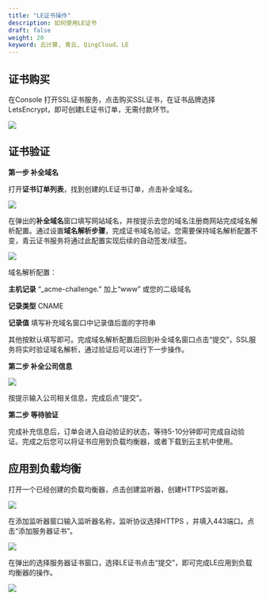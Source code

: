 ```yaml
---
title: "LE证书操作"
description: 如何使用LE证书
draft: false
weight: 20   
keyword: 云计算, 青云, QingCloud，LE
---
```


## 证书购买
在Console 打开SSL证书服务，点击购买SSL证书，在证书品牌选择 LetsEncrypt，即可创建LE证书订单，无需付款环节。


![](../../_images/lessl1.png)



## 证书验证
**第一步 补全域名**

打开**证书订单列表**，找到创建的LE证书订单，点击补全域名。


![](../../_images/lessl2.png)

在弹出的**补全域名**窗口填写网站域名，并按提示去您的域名注册商网站完成域名解析配置。通过设置**域名解析步骤**，完成证书域名验证。您需要保持域名解析配置不变，青云证书服务将通过此配置实现后续的自动签发/续签。

![](../../_images/lessl3.png)

域名解析配置：

**主机记录** “_acme-challenge.” 加上“www” 或您的二级域名

**记录类型** CNAME

**记录值** 填写补充域名窗口中记录值后面的字符串

其他按默认填写即可。完成域名解析配置后回到补全域名窗口点击“提交”，SSL服务将实时验证域名解析，通过验证后可以进行下一步操作。

**第二步 补全公司信息**

![](../../_images/lessl7.png)

按提示输入公司相关信息，完成后点“提交”。

**第二步 等待验证**

完成补充信息后，订单会进入自动验证的状态，等待5-10分钟即可完成自动验证。完成之后您可以将证书应用到负载均衡器，或者下载到云主机中使用。
## 应用到负载均衡

打开一个已经创建的负载均衡器，点击创建监听器，创建HTTPS监听器。

![](../../_images/lessl4.png)

在添加监听器窗口输入监听器名称，监听协议选择HTTPS ，并填入443端口。点击“添加服务器证书”。

![](../../_images/lessl5.png)

在弹出的选择服务器证书窗口，选择LE证书点击“提交”，即可完成LE应用到负载均衡器的操作。

![](../../_images/lessl6.png)